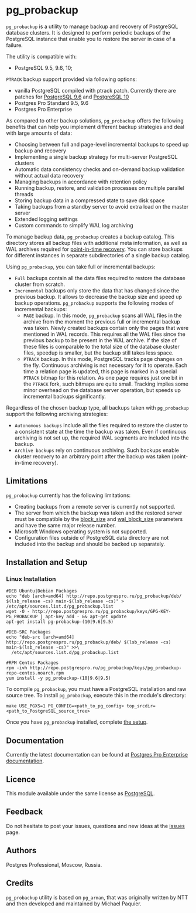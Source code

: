 # pg_probackup

`pg_probackup` is a utility to manage backup and recovery of PostgreSQL database clusters. It is designed to perform periodic backups of the PostgreSQL instance that enable you to restore the server in case of a failure.

The utility is compatible with:
* PostgreSQL 9.5, 9.6, 10;

`PTRACK` backup support provided via following options:
* vanilla PostgreSQL compiled with ptrack patch. Currently there are patches for [PostgreSQL 9.6](https://gist.githubusercontent.com/gsmol/3d9ad9ea2568e0f4aaeeda62b59e30f8/raw/8f28e207c1aa172a9597fcda49e69b086c6b42bd/ptrack_9.6.5_v1.3.patch) and [PostgreSQL 10](https://gist.githubusercontent.com/gsmol/0ce69df847268333b72d72079bd48315/raw/d35d49c28446637ea3fe9dfc1a400bb298bf3318/ptrack_10.0_v1.3.patch)
* Postgres Pro Standard 9.5, 9.6
* Postgres Pro Enterprise

As compared to other backup solutions, `pg_probackup` offers the following benefits that can help you implement different backup strategies and deal with large amounts of data:
* Choosing between full and page-level incremental backups to speed up backup and recovery
* Implementing a single backup strategy for multi-server PostgreSQL clusters
* Automatic data consistency checks and on-demand backup validation without actual data recovery
* Managing backups in accordance with retention policy
* Running backup, restore, and validation processes on multiple parallel threads
* Storing backup data in a compressed state to save disk space
* Taking backups from a standby server to avoid extra load on the master server
* Extended logging settings
* Custom commands to simplify WAL log archiving

To manage backup data, `pg_probackup` creates a backup catalog. This directory stores all backup files with additional meta information, as well as WAL archives required for [point-in-time recovery](https://postgrespro.com/docs/postgresql/current/continuous-archiving.html). You can store backups for different instances in separate subdirectories of a single backup catalog.

Using `pg_probackup`, you can take full or incremental backups:
* `Full` backups contain all the data files required to restore the database cluster from scratch.
* `Incremental` backups only store the data that has changed since the previous backup. It allows to decrease the backup size and speed up backup operations. `pg_probackup` supports the following modes of incremental backups:
  * `PAGE` backup. In this mode, `pg_probackup` scans all WAL files in the archive from the moment the previous full or incremental backup was taken. Newly created backups contain only the pages that were mentioned in WAL records. This requires all the WAL files since the previous backup to be present in the WAL archive. If the size of these files is comparable to the total size of the database cluster files, speedup is smaller, but the backup still takes less space.
  * `PTRACK` backup. In this mode, PostgreSQL tracks page changes on the fly. Continuous archiving is not necessary for it to operate. Each time a relation page is updated, this page is marked in a special `PTRACK` bitmap for this relation. As one page requires just one bit in the `PTRACK` fork, such bitmaps are quite small. Tracking implies some minor overhead on the database server operation, but speeds up incremental backups significantly.

Regardless of the chosen backup type, all backups taken with `pg_probackup` support the following archiving strategies:
* `Autonomous backups` include all the files required to restore the cluster to a consistent state at the time the backup was taken. Even if continuous archiving is not set up, the required WAL segments are included into the backup.
* `Archive backups` rely on continuous archiving. Such backups enable cluster recovery to an arbitrary point after the backup was taken (point-in-time recovery).

## Limitations

`pg_probackup` currently has the following limitations:
* Creating backups from a remote server is currently not supported.
* The server from which the backup was taken and the restored server must be compatible by the [block_size](https://postgrespro.com/docs/postgresql/current/runtime-config-preset#guc-block-size) and [wal_block_size](https://postgrespro.com/docs/postgresql/current/runtime-config-preset#guc-wal-block-size) parameters and have the same major release number.
* Microsoft Windows operating system is not supported.
* Configuration files outside of PostgreSQL data directory are not included into the backup and should be backed up separately.

## Installation and Setup
### Linux Installation
```shell
#DEB Ubuntu|Debian Packages
echo "deb [arch=amd64] http://repo.postgrespro.ru/pg_probackup/deb/ $(lsb_release -cs) main-$(lsb_release -cs)" > /etc/apt/sources.list.d/pg_probackup.list
wget -O - http://repo.postgrespro.ru/pg_probackup/keys/GPG-KEY-PG_PROBACKUP | apt-key add - && apt-get update
apt-get install pg-probackup-(10|9.6|9.5)

#DEB-SRC Packages
echo "deb-src [arch=amd64] http://repo.postgrespro.ru/pg_probackup/deb/ $(lsb_release -cs) main-$(lsb_release -cs)" >>\
  /etc/apt/sources.list.d/pg_probackup.list
```

```shell
#RPM Centos Packages
rpm -ivh http://repo.postgrespro.ru/pg_probackup/keys/pg_probackup-repo-centos.noarch.rpm
yum install -y pg_probackup-(10|9.6|9.5)
```

To compile `pg_probackup`, you must have a PostgreSQL installation and raw source tree. To install `pg_probackup`, execute this in the module's directory:

```shell
make USE_PGXS=1 PG_CONFIG=<path_to_pg_config> top_srcdir=<path_to_PostgreSQL_source_tree>
```

Once you have `pg_probackup` installed, complete [the setup](https://postgrespro.com/docs/postgrespro/current/app-pgprobackup.html#pg-probackup-install-and-setup).

## Documentation

Currently the latest documentation can be found at [Postgres Pro Enterprise documentation](https://postgrespro.com/docs/postgrespro/current/app-pgprobackup).

## Licence

This module available under the same license as [PostgreSQL](https://www.postgresql.org/about/licence/).

## Feedback

Do not hesitate to post your issues, questions and new ideas at the [issues](https://github.com/postgrespro/pg_probackup/issues) page.

## Authors

Postgres Professional, Moscow, Russia.

## Credits

`pg_probackup` utility is based on `pg_arman`, that was originally written by NTT and then developed and maintained by Michael Paquier.